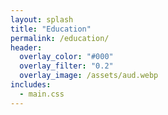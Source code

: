 ```yaml
---
layout: splash
title: "Education"
permalink: /education/
header:
  overlay_color: "#000"
  overlay_filter: "0.2"
  overlay_image: /assets/aud.webp
includes:
  - main.css
---
```



